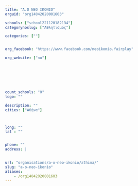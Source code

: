 ```yaml
---
title: "A.O NEO IKONIO"
orguid: "org14042020001603"

schools: ["school221120182134"]
categorynoslug: ["Αθλητισμός"]

categories: [""]


org_facebook: "https://www.facebook.com/neoikonio.fairplay"

org_website: ["no"]







count_schools: "0"
logo: ""

description: ""
cities: ["Αθήνα"]



long: ""
lat : ""


phone: ""
address: |
    

url: "organisations/a-o-neo-ikonio/athina/"
slug: "a-o-neo-ikonio"
aliases:
    - /org14042020001603
---
```



